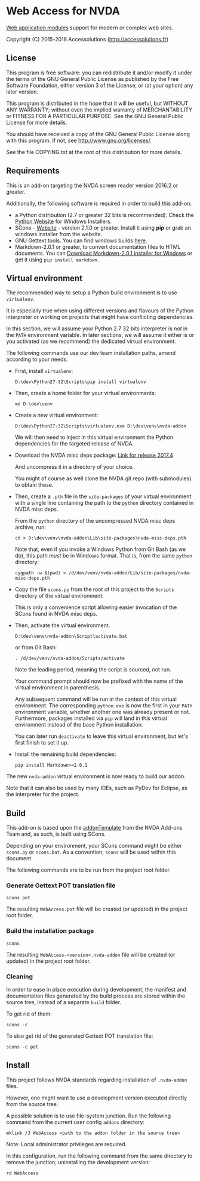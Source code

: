 # Web Access for NVDA

[Web application modules](http://webmodules.org/) support for modern or complex web sites.

Copyright (C) 2015-2018 Accessolutions (http://accessolutions.fr)

## License

This program is free software: you can redistribute it and/or modify
it under the terms of the GNU General Public License as published by
the Free Software Foundation, either version 3 of the License, or
(at your option) any later version.

This program is distributed in the hope that it will be useful,
but WITHOUT ANY WARRANTY; without even the implied warranty of
MERCHANTABILITY or FITNESS FOR A PARTICULAR PURPOSE.  See the
GNU General Public License for more details.

You should have received a copy of the GNU General Public License
along with this program.  If not, see <http://www.gnu.org/licenses/>.

See the file COPYING.txt at the root of this distribution for more details.


## Requirements

This is an add-on targeting the NVDA screen reader version 2016.2 or greater. 

Additionally, the following software is required in order to build this add-on:

- a Python distribution (2.7 or greater 32 bits is recommended). Check the [Python Website](http://www.python.org) for Windows Installers.
- SCons - [Website](http://www.scons.org/) - version 2.1.0 or greater. Install it using **pip** or grab an windows installer from the website.
- GNU Gettext tools. You can find windows builds [here](http://gnuwin32.sourceforge.net/downlinks/gettext.php).
- Markdown-2.0.1 or greater, to convert documentation files to HTML documents. You can [Download Markdown-2.0.1 installer for Windows](https://pypi.python.org/pypi/Markdown/2.0.1) or get it using `pip install markdown`.


## Virtual environment

The recommended way to setup a Python build environment is to use `virtualenv`.

It is especially true when using different versions and flavours of the Python
interpreter or working on projects that might have conflicting dependencies. 

In this section, we will assume your Python 2.7 32 bits interpreter is *not*
in the `PATH` environment variable. In later sections, we will assume it
either is or you activated (as we recommend) the dedicated virtual environment.

The following commands use our dev team installation paths, amend according to
your needs.

 - First, install `virtualenv`:
 	
	```
	D:\dev\Python27-32\Scripts\pip install virtualenv
	```

 - Then, create a home folder for your virtual environments:
 	
	```
	md D:\dev\venv
	```

 - Create a new virtual environment:
 	
	```
	D:\dev\Python27-32\Scripts\virtualenv.exe D:\dev\venv\nvda-addon
	```
	
	We will then need to inject in this virtual environment the Python dependencies
	for the targeted release of NVDA.

 - Download the NVDA misc deps package:
[Link for release 2017.4](https://github.com/nvaccess/nvda-misc-deps/archive/3707b8e4052670c454343e32d8de3f0b8beab642.zip)
	
	And uncompress it in a directory of your choice.
	
	You might of course as well clone the NVDA git repo (with submodules) to obtain these.

 - Then, create a `.pth` file in the `site-packages` of your virtual environment with
a single line containing the path to the `python` directory contained in NVDA misc deps.
	
	From the `python` directory of the uncompressed NVDA misc deps archive, run:
	
	```
	cd > D:\dev\venv\nvda-addon\Lib\site-packages\nvda-misc-deps.pth
	```
	
	Note that, even if you invoke a Windows Python from Git Bash (as we do), this path
	*must* be in Windows format. That is, from the same `python` directory:
	
	```
	cygpath -w $(pwd) > /d/dev/venv/nvda-addon/Lib/site-packages/nvda-misc-deps.pth
	```

 - Copy the file `scons.py` from the root of this project to the `Scripts`
 directory of the virtual environment:
 	
 	This is only a convenience script allowing easier invocation of the SCons found
 	in NVDA misc deps. 

 - Then, activate the virtual environment.
 	
	```
	D:\dev\venv\nvda-addon\Script\activate.bat
	```
	
	or from Git Bash:
	
	```
	. /d/dev/venv/nvda-addon/Scripts/activate
	```
	
	Note the leading period, meaning the script is sourced, not run.
	
	Your command prompt should now be prefixed with the name of the virtual
	environment in parenthesis.
	
	Any subsequent command will be run in the context of this virtual
	environment.
	The corresponding `python.exe` is now the first in your `PATH` environment
	variable, whether another one was already present or not.
	Furthermore, packages installed via `pip` will land in this virtual
	environment instead of the base Python installation.
	
	You can later run `deactivate` to leave this virtual environment, but let's
	first finish to set it up.

 - Install the remaining build dependencies:
 	
	```
	pip install Markdown>=2.0.1
	```
	
The new `nvda-addon` virtual environment is now ready to build our addon.

Note that it can also be used by many IDEs, such as PyDev for Eclipse, as
the interpreter for the project. 


## Build

This add-on is based upon the
[addonTemplate](https://bitbucket.org/nvdaaddonteam/addontemplate)
from the NVDA Add-ons Team and, as such, is built using SCons.


Depending on your environment, your SCons command might be either `scons.py`
or `scons.bat`. As a convention, `scons` will be used within this document.


The following commands are to be run from the project root folder. 


### Generate Gettext POT translation file

```
scons pot
```


The resulting `WebAccess.pot` file will be created (or updated) in the project
root folder.


### Build the installation package

```
scons
```


The resulting `WebAccess-<version>.nvda-addon` file will be created (or
updated) in the project root folder.


### Cleaning

In order to ease in place execution during development, the manifest
and documentation files generated by the build process are stored within the
source tree, instead of a separate `build` folder.

To get rid of them:

```
scons -c
```



To also get rid of the generated Gettext POT translation file:

```
scons -c pot
```


## Install

This project follows NVDA standards regarding installation of `.nvda-addon`
files.


However, one might want to use a development version executed directly from
the source tree.

A possible solution is to use file-system junction. Run the following command
from the current user config `addons` directory:

```
mklink /J WebAccess <path to the addon folder in the source tree>
```

Note: Local administrator privileges are required.


In this configuration, run the following command from the same
directory to remove the junction, uninstalling the development version:

```
rd WebAccess
```
